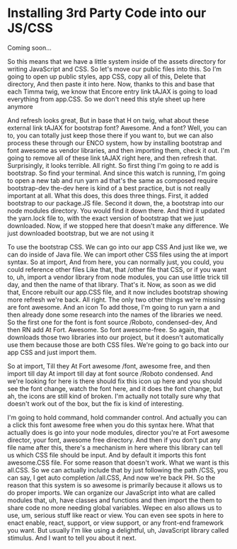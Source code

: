 # Installing 3rd Party Code into our JS/CSS

Coming soon...

So this means that we
have a little system inside of the assets directory for writing JavaScript and CSS.
So let's move our public files into this. So I'm going to open up public styles,
app CSS, copy all of this, Delete that directory, And then paste it into here. Now,
thanks to this and base that each Timma twig, we know that Encore entry link tAJAX
is going to load everything from app.CSS. So we don't need this style sheet up here
anymore

And refresh looks great, But in base that H on twig, what about these external link
tAJAX for bootstrap font? Awesome. And a font? Well, you can to, you can totally just
keep those there if you want to, but we can also process these through our ENCO
system, how by installing bootstrap and font awesome as vendor libraries, and then
importing them, check it out. I'm going to remove all of these link tAJAX right here,
and then refresh that. Surprisingly, it looks terrible. All right. So first thing I'm
going to re add is bootstrap. So find your terminal. And since this watch is running,
I'm going to open a new tab and run yarn ad that's the same as composed require
bootstrap-dev the-dev here is kind of a best practice, but is not really
important at all. What this does, this does three things. First, it added bootstrap
to our package.JS file. Second it down, the, a bootstrap into our node modules
directory. You would find it down there. And third it updated the yarn.lock file
to, with the exact version of bootstrap that we just downloaded. Now, if we stopped
here that doesn't make any difference. We just downloaded bootstrap, but we are not
using it

To use the bootstrap CSS. We can go into our app CSS And just like we, we can do
inside of Java file. We can import other CSS files using the at import syntax. So at
import, And from here, you can normally just, you could, you could reference other
files Like that, that /other file that CSS, or if you want to, uh, import a vendor
library from node modules, you can use little trick till day, and then the name of
that library. That's it. Now, as soon as we did that, Encore rebuilt our app.CSS
file, and it now includes bootstrap showing more refresh we're back. All right. The
only two other things we're missing are font awesome. And an icon To add those, I'm
going to run yarn a and then already done some research into the names of the
libraries
we need. So the first one for the font is font source /Roboto, condensed-dev,
And then RN add At Fort. Awesome. So font awesome-free. So again, that downloads
those two libraries into our project, but it doesn't automatically use them because
those are both CSS files. We're going to go back into our app CSS and just import
them.

So at import, Till they At Fort awesome /font, awesome free, and then import till day
At import till day at font source /Roboto condensed. And we're looking for here is
there should fix this icon up here and you should see the font change, watch the font
here, and it does the font change, but ah, the icons are still kind of broken. I'm
actually not totally sure why that doesn't work out of the box, but the fix is kind
of interesting.

I'm going to hold command, hold commander control. And actually you can a click this
font awesome free when you do this syntax here. What that actually does is go into
your node modules, director you're at Fort awesome director, your font, awesome free
directory. And then if you don't put any file name after this, there's a mechanism in
here where this library can tell us which CSS file should be input. And by default it
imports this font awesome.CSS file. For some reason that doesn't work. What we
want is this all.CSS. So we can actually include that by just following the path
/CSS, you can say, I get auto completion /all.CSS, And now we're back PH. So the
reason that this system is so awesome is primarily because it allows us to do proper
imports. We can organize our JavaScript into what are called modules that, uh, have
classes and functions and then import the them to share code no more needing global
variables. Wepec en also allows us to use, um, serious stuff like react or view. You
can even see spots in here to enact enable, react, support, or view support, or any
front-end framework you want. But usually I'm like using a delightful, uh, JavaScript
library called stimulus. And I want to tell you about it next.
